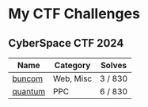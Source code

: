 # My CTF Challenges

## CyberSpace CTF 2024

| Name                                                        | Category  | Solves   |
| ----------------------------------------------------------- | --------- | -------- |
| [buncom](<./cyberspace24/buncom/>)                          | Web, Misc | 3 / 830  |
| [quantum](<./cyberspace24/quantum/>)                        | PPC       | 6 / 830  |